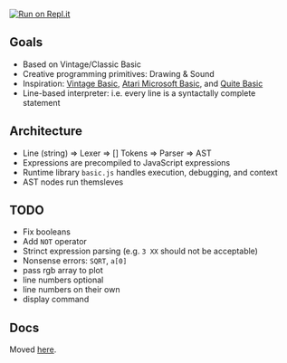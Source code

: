 [![Run on Repl.it](https://repl.it/badge/github/amasad/pg-basic)](https://repl.it/github/amasad/pg-basic)

## Goals

* Based on Vintage/Classic Basic
* Creative programming primitives: Drawing & Sound
* Inspiration: [Vintage Basic](http://www.vintage-basic.net/downloads/Vintage_BASIC_Users_Guide.html), [Atari Microsoft Basic](http://www.atarimania.com/utility-atari-400-800-xl-xe-microsoft-basic_28097.html), and [Quite Basic](http://www.quitebasic.com/)
* Line-based interpreter: i.e. every line is a syntactally complete statement

## Architecture

- Line (string) => Lexer => [] Tokens => Parser => AST
- Expressions are precompiled to JavaScript expressions
- Runtime library `basic.js` handles execution, debugging, and context
- AST nodes run themsleves

## TODO

- Fix booleans
- Add `NOT` operator
- Strinct expression parsing (e.g. `3 XX` should not be acceptable)
- Nonsense errors: `SQRT`, `a[0]` 
- pass rgb array to plot
- line numbers optional
- line numbers on their own
- display command

## Docs

Moved [here](https://docs.repl.it/misc/basic).